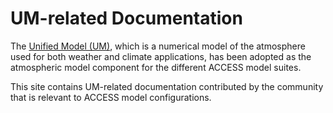 # UM-related Documentation

The [Unified Model (UM)](https://www.metoffice.gov.uk/research/approach/modelling-systems/unified-model), which is a numerical model of the atmosphere used for both weather and climate applications, has been adopted as the atmospheric model component for the different ACCESS model suites.

This site contains UM-related documentation contributed by the community that is relevant to ACCESS model configurations.
